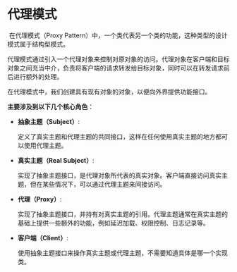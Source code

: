 # 代理模式

​	在代理模式（Proxy Pattern）中，一个类代表另一个类的功能，这种类型的设计模式属于结构型模式。

​	代理模式通过引入一个代理对象来控制对原对象的访问。代理对象在客户端和目标对象之间充当中介，负责将客户端的请求转发给目标对象，同时可以在转发请求前后进行额外的处理。

​	在代理模式中，我们创建具有现有对象的对象，以便向外界提供功能接口。

**主要涉及到以下几个核心角色**：

- **抽象主题（Subject）**:

  定义了真实主题和代理主题的共同接口，这样在任何使用真实主题的地方都可以使用代理主题。

- **真实主题（Real Subject）**:

  实现了抽象主题接口，是代理对象所代表的真实对象。客户端直接访问真实主题，但在某些情况下，可以通过代理主题来间接访问。

- **代理（Proxy）**:

  实现了抽象主题接口，并持有对真实主题的引用。代理主题通常在真实主题的基础上提供一些额外的功能，例如延迟加载、权限控制、日志记录等。

- **客户端（Client）**:

  使用抽象主题接口来操作真实主题或代理主题，不需要知道具体是哪一个实现类。